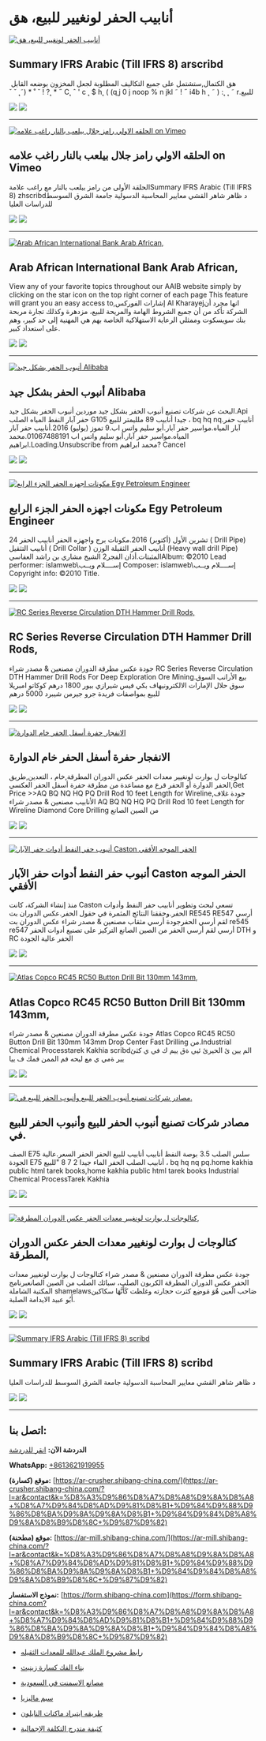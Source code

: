 # أنابيب الحفر لونغيير للبيع، هق

<a href="https://swt.shibang-china.com/?l=ar&img&k=%D8%A3%D9%86%D8%A7%D8%A8%D9%8A%D8%A8+%D8%A7%D9%84%D8%AD%D9%81%D8%B1+%D9%84%D9%88%D9%86%D8%BA%D9%8A%D9%8A%D8%B1+%D9%84%D9%84%D8%A8%D9%8A%D8%B9%D8%8C+%D9%87%D9%82" target="_blank">![أنابيب الحفر لونغيير للبيع، هق](http://static.shibang-china.com/all-800x300/1366.jpg)</a>

## Summary IFRS Arabic (Till IFRS 8) arscribd
‬‬ ‫هق‪ ‬الكتمال,ستشتمل على جميع التكاليف المطلوبة لجعل المخزون بوضعه القابل للبيع.C˛ ˆ ' c ˛ $ h˛ ( (q˛j 0 j noop % n jkl ˜ ! ˝ i4b h ˛ ˜ ) :˛ ˛ ˜ r ˝ * ˛? ! ˘ ˚ * (˜˛ ˘ ˇ


<a href="https://whatsapp.shibangsoft.com/WhatsApp.php" target="_blank" title="WhatsApp">![](http://static.shibang-china.com/icon/whatsapp.png)</a> <a href="https://swt.shibang-china.com/?l=ar&icon&k=%D8%A3%D9%86%D8%A7%D8%A8%D9%8A%D8%A8+%D8%A7%D9%84%D8%AD%D9%81%D8%B1+%D9%84%D9%88%D9%86%D8%BA%D9%8A%D9%8A%D8%B1+%D9%84%D9%84%D8%A8%D9%8A%D8%B9%D8%8C+%D9%87%D9%82" target="_blank">![](http://static.shibang-china.com/icon/chat-ar.png)</a>

---

<a href="https://swt.shibang-china.com/?l=ar&img&k=%D8%A3%D9%86%D8%A7%D8%A8%D9%8A%D8%A8+%D8%A7%D9%84%D8%AD%D9%81%D8%B1+%D9%84%D9%88%D9%86%D8%BA%D9%8A%D9%8A%D8%B1+%D9%84%D9%84%D8%A8%D9%8A%D8%B9%D8%8C+%D9%87%D9%82" target="_blank">![الحلقه الاولي رامز جلال بيلعب بالنار راغب علامه on Vimeo](http://static.shibang-china.com/all-800x300/768.jpg)</a>

## الحلقه الاولي رامز جلال بيلعب بالنار راغب علامه on Vimeo
الحلقة الأولى من رامز بيلعب بالنار مع راغب علامةSummary IFRS Arabic (Till IFRS 8) zhscribd‫د ظاهر شاهر القشي‬ ‫معايير المحاسبة الدسولية‬ ‫جامعة الشرق السوسط للدراسات العليا‬


<a href="https://whatsapp.shibangsoft.com/WhatsApp.php" target="_blank" title="WhatsApp">![](http://static.shibang-china.com/icon/whatsapp.png)</a> <a href="https://swt.shibang-china.com/?l=ar&icon&k=%D8%A3%D9%86%D8%A7%D8%A8%D9%8A%D8%A8+%D8%A7%D9%84%D8%AD%D9%81%D8%B1+%D9%84%D9%88%D9%86%D8%BA%D9%8A%D9%8A%D8%B1+%D9%84%D9%84%D8%A8%D9%8A%D8%B9%D8%8C+%D9%87%D9%82" target="_blank">![](http://static.shibang-china.com/icon/chat-ar.png)</a>

---

<a href="https://swt.shibang-china.com/?l=ar&img&k=%D8%A3%D9%86%D8%A7%D8%A8%D9%8A%D8%A8+%D8%A7%D9%84%D8%AD%D9%81%D8%B1+%D9%84%D9%88%D9%86%D8%BA%D9%8A%D9%8A%D8%B1+%D9%84%D9%84%D8%A8%D9%8A%D8%B9%D8%8C+%D9%87%D9%82" target="_blank">![Arab African International Bank Arab African,](http://static.shibang-china.com/all-800x300/1243.jpg)</a>

## Arab African International Bank Arab African,
View any of your favorite topics throughout our AAIB website simply by clicking on the star icon on the top right corner of each page This feature will grant you an easy access to,إشارات الفوركس Al Kharayejانها مجرد أن الشركة تأكد من أن جميع الشروط الهامة والمريحة للبيع، مزدهرة وكذلك تجارة مربحة بنك سويسكوت وممثلي الرعاية الاستهلاكية الخاصة بهم هي المهنية إلى حد كبير، وهم على استعداد كبير.


<a href="https://whatsapp.shibangsoft.com/WhatsApp.php" target="_blank" title="WhatsApp">![](http://static.shibang-china.com/icon/whatsapp.png)</a> <a href="https://swt.shibang-china.com/?l=ar&icon&k=%D8%A3%D9%86%D8%A7%D8%A8%D9%8A%D8%A8+%D8%A7%D9%84%D8%AD%D9%81%D8%B1+%D9%84%D9%88%D9%86%D8%BA%D9%8A%D9%8A%D8%B1+%D9%84%D9%84%D8%A8%D9%8A%D8%B9%D8%8C+%D9%87%D9%82" target="_blank">![](http://static.shibang-china.com/icon/chat-ar.png)</a>

---

<a href="https://swt.shibang-china.com/?l=ar&img&k=%D8%A3%D9%86%D8%A7%D8%A8%D9%8A%D8%A8+%D8%A7%D9%84%D8%AD%D9%81%D8%B1+%D9%84%D9%88%D9%86%D8%BA%D9%8A%D9%8A%D8%B1+%D9%84%D9%84%D8%A8%D9%8A%D8%B9%D8%8C+%D9%87%D9%82" target="_blank">![أنبوب الحفر بشكل جيد Alibaba](http://static.shibang-china.com/all-800x300/1060.jpg)</a>

## أنبوب الحفر بشكل جيد Alibaba
البحث عن شركات تصنيع أنبوب الحفر بشكل جيد موردين أنبوب الحفر بشكل جيد.Api حفر آبار النفط المياه الصلب G105 جيدا أنابيب 89 ملليمتر للبيع ، bq hq nq.أنابيب حفر آبار المياه.مواسير حفر آبار.أبو سليم واتس اب.9 تموز (يوليو) 2016.أنابيب حفر آبار المياه.مواسير حفر آبار.أبو سليم واتس اب 01067488191.محمد ابراهيم.Loading.Unsubscribe from محمد ابراهيم? Cancel


<a href="https://whatsapp.shibangsoft.com/WhatsApp.php" target="_blank" title="WhatsApp">![](http://static.shibang-china.com/icon/whatsapp.png)</a> <a href="https://swt.shibang-china.com/?l=ar&icon&k=%D8%A3%D9%86%D8%A7%D8%A8%D9%8A%D8%A8+%D8%A7%D9%84%D8%AD%D9%81%D8%B1+%D9%84%D9%88%D9%86%D8%BA%D9%8A%D9%8A%D8%B1+%D9%84%D9%84%D8%A8%D9%8A%D8%B9%D8%8C+%D9%87%D9%82" target="_blank">![](http://static.shibang-china.com/icon/chat-ar.png)</a>

---

<a href="https://swt.shibang-china.com/?l=ar&img&k=%D8%A3%D9%86%D8%A7%D8%A8%D9%8A%D8%A8+%D8%A7%D9%84%D8%AD%D9%81%D8%B1+%D9%84%D9%88%D9%86%D8%BA%D9%8A%D9%8A%D8%B1+%D9%84%D9%84%D8%A8%D9%8A%D8%B9%D8%8C+%D9%87%D9%82" target="_blank">![مكونات اجهزه الحفر الجزء الرابع Egy Petroleum Engineer](http://static.shibang-china.com/all-800x300/1036.jpg)</a>

## مكونات اجهزه الحفر الجزء الرابع Egy Petroleum Engineer
24 تشرين الأول (أكتوبر) 2016.مكونات برج واجهزه الحفر أنابيب الحفر ( Drill Pipe) أنابيب التثقيل ( Drill Collar ) أنابيب الحفر الثقيلة الوزن (Heavy wall drill Pipe) المثبتات.أذان الفجر2 الشيخ مشاري بن راشد العفاسيAlbum: ©2010 Lead performer: islamweb\إســــلام ويــب Composer: islamweb\إســــلام ويــب Copyright info: ©2010 Title.


<a href="https://whatsapp.shibangsoft.com/WhatsApp.php" target="_blank" title="WhatsApp">![](http://static.shibang-china.com/icon/whatsapp.png)</a> <a href="https://swt.shibang-china.com/?l=ar&icon&k=%D8%A3%D9%86%D8%A7%D8%A8%D9%8A%D8%A8+%D8%A7%D9%84%D8%AD%D9%81%D8%B1+%D9%84%D9%88%D9%86%D8%BA%D9%8A%D9%8A%D8%B1+%D9%84%D9%84%D8%A8%D9%8A%D8%B9%D8%8C+%D9%87%D9%82" target="_blank">![](http://static.shibang-china.com/icon/chat-ar.png)</a>

---

<a href="https://swt.shibang-china.com/?l=ar&img&k=%D8%A3%D9%86%D8%A7%D8%A8%D9%8A%D8%A8+%D8%A7%D9%84%D8%AD%D9%81%D8%B1+%D9%84%D9%88%D9%86%D8%BA%D9%8A%D9%8A%D8%B1+%D9%84%D9%84%D8%A8%D9%8A%D8%B9%D8%8C+%D9%87%D9%82" target="_blank">![RC Series Reverse Circulation DTH Hammer Drill Rods,](http://static.shibang-china.com/all-800x300/577.jpg)</a>

## RC Series Reverse Circulation DTH Hammer Drill Rods,
جودة عكس مطرقة الدوران مصنعين & مصدر شراء RC Series Reverse Circulation DTH Hammer Drill Rods For Deep Exploration Ore Mining.بيع الأرانب السوق سوق حلال الإمارات الالكترونيهاف بكي فيس شيرازي بيور 1800 درهم كوكاتو امبريلا للبيع بمواصفات فريدة جرو جيرمن شيبرد 5000 درهم


<a href="https://whatsapp.shibangsoft.com/WhatsApp.php" target="_blank" title="WhatsApp">![](http://static.shibang-china.com/icon/whatsapp.png)</a> <a href="https://swt.shibang-china.com/?l=ar&icon&k=%D8%A3%D9%86%D8%A7%D8%A8%D9%8A%D8%A8+%D8%A7%D9%84%D8%AD%D9%81%D8%B1+%D9%84%D9%88%D9%86%D8%BA%D9%8A%D9%8A%D8%B1+%D9%84%D9%84%D8%A8%D9%8A%D8%B9%D8%8C+%D9%87%D9%82" target="_blank">![](http://static.shibang-china.com/icon/chat-ar.png)</a>

---

<a href="https://swt.shibang-china.com/?l=ar&img&k=%D8%A3%D9%86%D8%A7%D8%A8%D9%8A%D8%A8+%D8%A7%D9%84%D8%AD%D9%81%D8%B1+%D9%84%D9%88%D9%86%D8%BA%D9%8A%D9%8A%D8%B1+%D9%84%D9%84%D8%A8%D9%8A%D8%B9%D8%8C+%D9%87%D9%82" target="_blank">![الانفجار حفرة أسفل الحفر خام الدوارة](http://static.shibang-china.com/all-800x300/574.jpg)</a>

## الانفجار حفرة أسفل الحفر خام الدوارة
كتالوجات ل بوارت لونغيير معدات الحفر عكس الدوران المطرقة,خام ، التعدين,طريق الحفر الدوارة أو الحفر قرع مع مساعدة من مطرقة حفرة أسفل الحفر العكسي,Get Price &gt;&gt;AQ BQ NQ HQ PQ Drill Rod 10 feet Length for Wireline,جودة غلاف الأنابيب مصنعين & مصدر شراء AQ BQ NQ HQ PQ Drill Rod 10 feet Length for Wireline Diamond Core Drilling من الصين الصانع


<a href="https://whatsapp.shibangsoft.com/WhatsApp.php" target="_blank" title="WhatsApp">![](http://static.shibang-china.com/icon/whatsapp.png)</a> <a href="https://swt.shibang-china.com/?l=ar&icon&k=%D8%A3%D9%86%D8%A7%D8%A8%D9%8A%D8%A8+%D8%A7%D9%84%D8%AD%D9%81%D8%B1+%D9%84%D9%88%D9%86%D8%BA%D9%8A%D9%8A%D8%B1+%D9%84%D9%84%D8%A8%D9%8A%D8%B9%D8%8C+%D9%87%D9%82" target="_blank">![](http://static.shibang-china.com/icon/chat-ar.png)</a>

---

<a href="https://swt.shibang-china.com/?l=ar&img&k=%D8%A3%D9%86%D8%A7%D8%A8%D9%8A%D8%A8+%D8%A7%D9%84%D8%AD%D9%81%D8%B1+%D9%84%D9%88%D9%86%D8%BA%D9%8A%D9%8A%D8%B1+%D9%84%D9%84%D8%A8%D9%8A%D8%B9%D8%8C+%D9%87%D9%82" target="_blank">![أنبوب حفر النفط أدوات حفر الآبار Caston الحفر الموجه الأفقي](http://static.shibang-china.com/all-800x300/1141.jpg)</a>

## أنبوب حفر النفط أدوات حفر الآبار Caston الحفر الموجه الأفقي
منذ إنشاء الشركة، كانت Caston تسعي لبحث وتطوير أنابيب حفر النفط وأدوات الحفر.وحققنا النتائج المثمرة في حقول الحفر.عكس الدوران بت RE545 RE547 أرسي لقم أرسي الحفرجودة أرسي مثقاب مصنعين & مصدر شراء عكس الدوران بت re545 re547 أرسي لقم أرسي الحفر من الصين الصانع التركيز على تصنيع أدوات الحفر DTH و RC الحفر عالية الجودة


<a href="https://whatsapp.shibangsoft.com/WhatsApp.php" target="_blank" title="WhatsApp">![](http://static.shibang-china.com/icon/whatsapp.png)</a> <a href="https://swt.shibang-china.com/?l=ar&icon&k=%D8%A3%D9%86%D8%A7%D8%A8%D9%8A%D8%A8+%D8%A7%D9%84%D8%AD%D9%81%D8%B1+%D9%84%D9%88%D9%86%D8%BA%D9%8A%D9%8A%D8%B1+%D9%84%D9%84%D8%A8%D9%8A%D8%B9%D8%8C+%D9%87%D9%82" target="_blank">![](http://static.shibang-china.com/icon/chat-ar.png)</a>

---

<a href="https://swt.shibang-china.com/?l=ar&img&k=%D8%A3%D9%86%D8%A7%D8%A8%D9%8A%D8%A8+%D8%A7%D9%84%D8%AD%D9%81%D8%B1+%D9%84%D9%88%D9%86%D8%BA%D9%8A%D9%8A%D8%B1+%D9%84%D9%84%D8%A8%D9%8A%D8%B9%D8%8C+%D9%87%D9%82" target="_blank">![Atlas Copco RC45 RC50 Button Drill Bit 130mm 143mm,](http://static.shibang-china.com/all-800x300/259.jpg)</a>

## Atlas Copco RC45 RC50 Button Drill Bit 130mm 143mm,
جودة عكس مطرقة الدوران مصنعين & مصدر شراء Atlas Copco RC45 RC50 Button Drill Bit 130mm 143mm Drop Center Fast Drilling من.Industrial Chemical Processtarek Kakhia scribd‫الم يين ئ الحيرئ ئيي ةق ييم ك في ي كثئ يير ةمي ي‬ ‫مع ليحه فم الممن فمك ف ييا ‪‬‬


<a href="https://whatsapp.shibangsoft.com/WhatsApp.php" target="_blank" title="WhatsApp">![](http://static.shibang-china.com/icon/whatsapp.png)</a> <a href="https://swt.shibang-china.com/?l=ar&icon&k=%D8%A3%D9%86%D8%A7%D8%A8%D9%8A%D8%A8+%D8%A7%D9%84%D8%AD%D9%81%D8%B1+%D9%84%D9%88%D9%86%D8%BA%D9%8A%D9%8A%D8%B1+%D9%84%D9%84%D8%A8%D9%8A%D8%B9%D8%8C+%D9%87%D9%82" target="_blank">![](http://static.shibang-china.com/icon/chat-ar.png)</a>

---

<a href="https://swt.shibang-china.com/?l=ar&img&k=%D8%A3%D9%86%D8%A7%D8%A8%D9%8A%D8%A8+%D8%A7%D9%84%D8%AD%D9%81%D8%B1+%D9%84%D9%88%D9%86%D8%BA%D9%8A%D9%8A%D8%B1+%D9%84%D9%84%D8%A8%D9%8A%D8%B9%D8%8C+%D9%87%D9%82" target="_blank">![مصادر شركات تصنيع أنبوب الحفر للبيع وأنبوب الحفر للبيع في.](http://static.shibang-china.com/all-800x300/222.jpg)</a>

## مصادر شركات تصنيع أنبوب الحفر للبيع وأنبوب الحفر للبيع في.
الصف E75 سلس الصلب 3.5 بوصة النفط أنابيب أنابيب للبيع الحفر الحفر السعر.عالية الجودة E75 أنابيب الصلب الحفر الماء جيدا 2 7 8 &quot;للبيع ، bq hq nq pq.home kakhia public html tarek books,home kakhia public html tarek books Industrial Chemical ProcessTarek Kakhia


<a href="https://whatsapp.shibangsoft.com/WhatsApp.php" target="_blank" title="WhatsApp">![](http://static.shibang-china.com/icon/whatsapp.png)</a> <a href="https://swt.shibang-china.com/?l=ar&icon&k=%D8%A3%D9%86%D8%A7%D8%A8%D9%8A%D8%A8+%D8%A7%D9%84%D8%AD%D9%81%D8%B1+%D9%84%D9%88%D9%86%D8%BA%D9%8A%D9%8A%D8%B1+%D9%84%D9%84%D8%A8%D9%8A%D8%B9%D8%8C+%D9%87%D9%82" target="_blank">![](http://static.shibang-china.com/icon/chat-ar.png)</a>

---

<a href="https://swt.shibang-china.com/?l=ar&img&k=%D8%A3%D9%86%D8%A7%D8%A8%D9%8A%D8%A8+%D8%A7%D9%84%D8%AD%D9%81%D8%B1+%D9%84%D9%88%D9%86%D8%BA%D9%8A%D9%8A%D8%B1+%D9%84%D9%84%D8%A8%D9%8A%D8%B9%D8%8C+%D9%87%D9%82" target="_blank">![كتالوجات ل بوارت لونغيير معدات الحفر عكس الدوران المطرقة,](http://static.shibang-china.com/all-800x300/523.jpg)</a>

## كتالوجات ل بوارت لونغيير معدات الحفر عكس الدوران المطرقة,
جودة عكس مطرقة الدوران مصنعين & مصدر شراء كتالوجات ل بوارت لونغيير معدات الحفر عكس الدوران المطرقة الكربون الصلب، سبائك الصلب من الصين الصانعبرنامج المكتبة الشاملة shamelawsصَاحب الْعين هُوَ مَوضِع كثرت حجارته وغلظت كَأَنَّهَا سكاكين أَبُو عبيد الايدامة الصلبة.


<a href="https://whatsapp.shibangsoft.com/WhatsApp.php" target="_blank" title="WhatsApp">![](http://static.shibang-china.com/icon/whatsapp.png)</a> <a href="https://swt.shibang-china.com/?l=ar&icon&k=%D8%A3%D9%86%D8%A7%D8%A8%D9%8A%D8%A8+%D8%A7%D9%84%D8%AD%D9%81%D8%B1+%D9%84%D9%88%D9%86%D8%BA%D9%8A%D9%8A%D8%B1+%D9%84%D9%84%D8%A8%D9%8A%D8%B9%D8%8C+%D9%87%D9%82" target="_blank">![](http://static.shibang-china.com/icon/chat-ar.png)</a>

---

<a href="https://swt.shibang-china.com/?l=ar&img&k=%D8%A3%D9%86%D8%A7%D8%A8%D9%8A%D8%A8+%D8%A7%D9%84%D8%AD%D9%81%D8%B1+%D9%84%D9%88%D9%86%D8%BA%D9%8A%D9%8A%D8%B1+%D9%84%D9%84%D8%A8%D9%8A%D8%B9%D8%8C+%D9%87%D9%82" target="_blank">![Summary IFRS Arabic (Till IFRS 8) scribd](http://static.shibang-china.com/all-800x300/538.jpg)</a>

## Summary IFRS Arabic (Till IFRS 8) scribd
‫د ظاهر شاهر القشي‬ ‫معايير المحاسبة الدسولية‬ ‫جامعة الشرق السوسط للدراسات العليا‬

<a href="https://whatsapp.shibangsoft.com/WhatsApp.php" target="_blank" title="WhatsApp">![](http://static.shibang-china.com/icon/whatsapp.png)</a> <a href="https://swt.shibang-china.com/?l=ar&icon&k=%D8%A3%D9%86%D8%A7%D8%A8%D9%8A%D8%A8+%D8%A7%D9%84%D8%AD%D9%81%D8%B1+%D9%84%D9%88%D9%86%D8%BA%D9%8A%D9%8A%D8%B1+%D9%84%D9%84%D8%A8%D9%8A%D8%B9%D8%8C+%D9%87%D9%82" target="_blank">![](http://static.shibang-china.com/icon/chat-ar.png)</a>

---
## اتصل بنا:

**الدردشة الآن:** [انقر للدردشة](https://swt.shibang-china.com?l=ar&contact&k=%D8%A3%D9%86%D8%A7%D8%A8%D9%8A%D8%A8+%D8%A7%D9%84%D8%AD%D9%81%D8%B1+%D9%84%D9%88%D9%86%D8%BA%D9%8A%D9%8A%D8%B1+%D9%84%D9%84%D8%A8%D9%8A%D8%B9%D8%8C+%D9%87%D9%82)

**WhatsApp:**  [+8613621919955](https://whatsapp.shibangsoft.com/WhatsApp.php)

**موقع (كسارة):** [https://ar-crusher.shibang-china.com/](https://ar-crusher.shibang-china.com/?l=ar&contact&k=%D8%A3%D9%86%D8%A7%D8%A8%D9%8A%D8%A8+%D8%A7%D9%84%D8%AD%D9%81%D8%B1+%D9%84%D9%88%D9%86%D8%BA%D9%8A%D9%8A%D8%B1+%D9%84%D9%84%D8%A8%D9%8A%D8%B9%D8%8C+%D9%87%D9%82)

**موقع (مطحنة):** [https://ar-mill.shibang-china.com/](https://ar-mill.shibang-china.com/?l=ar&contact&k=%D8%A3%D9%86%D8%A7%D8%A8%D9%8A%D8%A8+%D8%A7%D9%84%D8%AD%D9%81%D8%B1+%D9%84%D9%88%D9%86%D8%BA%D9%8A%D9%8A%D8%B1+%D9%84%D9%84%D8%A8%D9%8A%D8%B9%D8%8C+%D9%87%D9%82)

**نموذج الاستفسار:** [https://form.shibang-china.com](https://form.shibang-china.com?l=ar&contact&k=%D8%A3%D9%86%D8%A7%D8%A8%D9%8A%D8%A8+%D8%A7%D9%84%D8%AD%D9%81%D8%B1+%D9%84%D9%88%D9%86%D8%BA%D9%8A%D9%8A%D8%B1+%D9%84%D9%84%D8%A8%D9%8A%D8%B9%D8%8C+%D9%87%D9%82)

* [رابط مشروع الملك عبدالله للمعدات الثقيله](../32/%D8%B1%D8%A7%D8%A8%D8%B7%20%D9%85%D8%B4%D8%B1%D9%88%D8%B9%20%D8%A7%D9%84%D9%85%D9%84%D9%83%20%D8%B9%D8%A8%D8%AF%D8%A7%D9%84%D9%84%D9%87%20%D9%84%D9%84%D9%85%D8%B9%D8%AF%D8%A7%D8%AA%20%D8%A7%D9%84%D8%AB%D9%82%D9%8A%D9%84%D9%87.md)

* [بناء الفك كسارة زينيث](../35/%D8%A8%D9%86%D8%A7%D8%A1%20%D8%A7%D9%84%D9%81%D9%83%20%D9%83%D8%B3%D8%A7%D8%B1%D8%A9%20%D8%B2%D9%8A%D9%86%D9%8A%D8%AB.md)

* [مصانع الاسمنت في السعودية](../35/%D9%85%D8%B5%D8%A7%D9%86%D8%B9%20%D8%A7%D9%84%D8%A7%D8%B3%D9%85%D9%86%D8%AA%20%D9%81%D9%8A%20%D8%A7%D9%84%D8%B3%D8%B9%D9%88%D8%AF%D9%8A%D8%A9.md)

* [سبم ماليزيا](../31/%D8%B3%D8%A8%D9%85%20%D9%85%D8%A7%D9%84%D9%8A%D8%B2%D9%8A%D8%A7.md)

* [طريقه ايتيراد ماكنات النايلون](../34/%D8%B7%D8%B1%D9%8A%D9%82%D9%87%20%D8%A7%D9%8A%D8%AA%D9%8A%D8%B1%D8%A7%D8%AF%20%D9%85%D8%A7%D9%83%D9%86%D8%A7%D8%AA%20%D8%A7%D9%84%D9%86%D8%A7%D9%8A%D9%84%D9%88%D9%86.md)

* [كثيفة متدرج التكلفة الإجمالية](../32/%D9%83%D8%AB%D9%8A%D9%81%D8%A9%20%D9%85%D8%AA%D8%AF%D8%B1%D8%AC%20%D8%A7%D9%84%D8%AA%D9%83%D9%84%D9%81%D8%A9%20%D8%A7%D9%84%D8%A5%D8%AC%D9%85%D8%A7%D9%84%D9%8A%D8%A9.md)